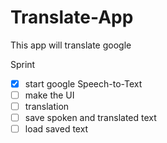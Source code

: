 # Translate-App
This app will translate google

Sprint
- [x] start google Speech-to-Text
- [ ] make the UI
- [ ] translation
- [ ] save spoken and translated text
- [ ] load saved text
